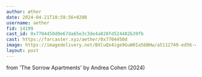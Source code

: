```yaml
---
author: æther
date: 2024-04-21T18:59:56+0200
username: aether
fid: 14199
cast_id: 0x7704450d9e67da65e3c3de4a820fd524482b39fb
cast: https://farcaster.xyz/aether/0x7704450d
image: https://imagedelivery.net/BXluQx4ige9GuW0Ia56BHw/a5112749-ed56-4044-b2d4-1efdae693000/original
layout: post
---
```


from 'The Sorrow Apartments'
by Andrea Cohen (2024)

<img src='https://imagedelivery.net/BXluQx4ige9GuW0Ia56BHw/a5112749-ed56-4044-b2d4-1efdae693000/original' alt='' referrerpolicy='no-referrer'/>
